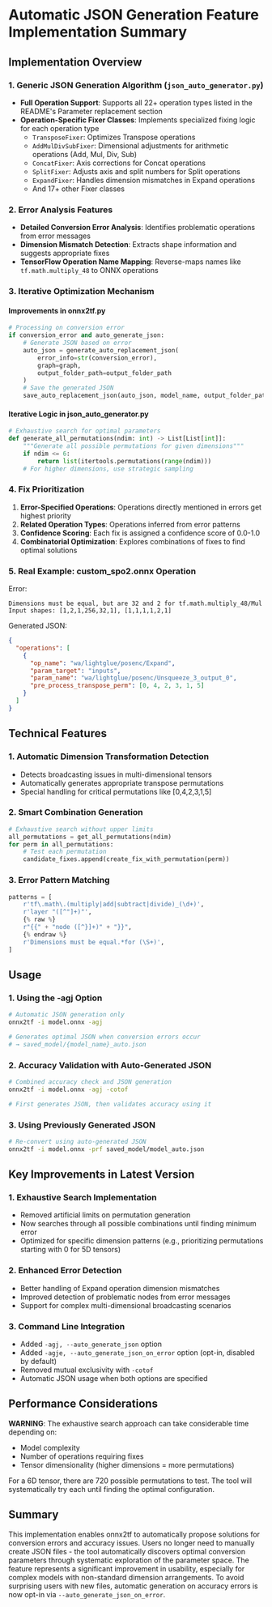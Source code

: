 # Automatic JSON Generation Feature Implementation Summary

## Implementation Overview

### 1. Generic JSON Generation Algorithm (`json_auto_generator.py`)

- **Full Operation Support**: Supports all 22+ operation types listed in the README's Parameter replacement section
- **Operation-Specific Fixer Classes**: Implements specialized fixing logic for each operation type
  - `TransposeFixer`: Optimizes Transpose operations
  - `AddMulDivSubFixer`: Dimensional adjustments for arithmetic operations (Add, Mul, Div, Sub)
  - `ConcatFixer`: Axis corrections for Concat operations
  - `SplitFixer`: Adjusts axis and split numbers for Split operations
  - `ExpandFixer`: Handles dimension mismatches in Expand operations
  - And 17+ other Fixer classes

### 2. Error Analysis Features

- **Detailed Conversion Error Analysis**: Identifies problematic operations from error messages
- **Dimension Mismatch Detection**: Extracts shape information and suggests appropriate fixes
- **TensorFlow Operation Name Mapping**: Reverse-maps names like `tf.math.multiply_48` to ONNX operations

### 3. Iterative Optimization Mechanism

#### Improvements in onnx2tf.py
```python
# Processing on conversion error
if conversion_error and auto_generate_json:
    # Generate JSON based on error
    auto_json = generate_auto_replacement_json(
        error_info=str(conversion_error),
        graph=graph,
        output_folder_path=output_folder_path
    )
    # Save the generated JSON
    save_auto_replacement_json(auto_json, model_name, output_folder_path)
```

#### Iterative Logic in json_auto_generator.py
```python
# Exhaustive search for optimal parameters
def generate_all_permutations(ndim: int) -> List[List[int]]:
    """Generate all possible permutations for given dimensions"""
    if ndim <= 6:
        return list(itertools.permutations(range(ndim)))
    # For higher dimensions, use strategic sampling
```

### 4. Fix Prioritization

1. **Error-Specified Operations**: Operations directly mentioned in errors get highest priority
2. **Related Operation Types**: Operations inferred from error patterns
3. **Confidence Scoring**: Each fix is assigned a confidence score of 0.0-1.0
4. **Combinatorial Optimization**: Explores combinations of fixes to find optimal solutions

### 5. Real Example: custom_spo2.onnx Operation

Error:
```
Dimensions must be equal, but are 32 and 2 for tf.math.multiply_48/Mul
Input shapes: [1,2,1,256,32,1], [1,1,1,1,2,1]
```

Generated JSON:
```json
{
  "operations": [
    {
      "op_name": "wa/lightglue/posenc/Expand",
      "param_target": "inputs",
      "param_name": "wa/lightglue/posenc/Unsqueeze_3_output_0",
      "pre_process_transpose_perm": [0, 4, 2, 3, 1, 5]
    }
  ]
}
```

## Technical Features

### 1. Automatic Dimension Transformation Detection
- Detects broadcasting issues in multi-dimensional tensors
- Automatically generates appropriate transpose permutations
- Special handling for critical permutations like [0,4,2,3,1,5]

### 2. Smart Combination Generation
```python
# Exhaustive search without upper limits
all_permutations = get_all_permutations(ndim)
for perm in all_permutations:
    # Test each permutation
    candidate_fixes.append(create_fix_with_permutation(perm))
```

### 3. Error Pattern Matching
```python
patterns = [
    r'tf\.math\.(multiply|add|subtract|divide)_(\d+)',
    r'layer "([^"]+)"',
    {% raw %}
    r"{{" + "node ([^}]+)" + "}}",
    {% endraw %}
    r'Dimensions must be equal.*for (\S+)',
]
```

## Usage

### 1. Using the -agj Option

```bash
# Automatic JSON generation only
onnx2tf -i model.onnx -agj

# Generates optimal JSON when conversion errors occur
# → saved_model/{model_name}_auto.json
```

### 2. Accuracy Validation with Auto-Generated JSON

```bash
# Combined accuracy check and JSON generation
onnx2tf -i model.onnx -agj -cotof

# First generates JSON, then validates accuracy using it
```

### 3. Using Previously Generated JSON

```bash
# Re-convert using auto-generated JSON
onnx2tf -i model.onnx -prf saved_model/model_auto.json
```

## Key Improvements in Latest Version

### 1. Exhaustive Search Implementation
- Removed artificial limits on permutation generation
- Now searches through all possible combinations until finding minimum error
- Optimized for specific dimension patterns (e.g., prioritizing permutations starting with 0 for 5D tensors)

### 2. Enhanced Error Detection
- Better handling of Expand operation dimension mismatches
- Improved detection of problematic nodes from error messages
- Support for complex multi-dimensional broadcasting scenarios

### 3. Command Line Integration
- Added `-agj, --auto_generate_json` option
- Added `-agje, --auto_generate_json_on_error` option (opt-in, disabled by default)
- Removed mutual exclusivity with `-cotof`
- Automatic JSON usage when both options are specified

## Performance Considerations

**WARNING**: The exhaustive search approach can take considerable time depending on:
- Model complexity
- Number of operations requiring fixes
- Tensor dimensionality (higher dimensions = more permutations)

For a 6D tensor, there are 720 possible permutations to test. The tool will systematically try each until finding the optimal configuration.

## Summary

This implementation enables onnx2tf to automatically propose solutions for conversion errors and accuracy issues. Users no longer need to manually create JSON files - the tool automatically discovers optimal conversion parameters through systematic exploration of the parameter space. The feature represents a significant improvement in usability, especially for complex models with non-standard dimension arrangements. To avoid surprising users with new files, automatic generation on accuracy errors is now opt-in via `--auto_generate_json_on_error`.
